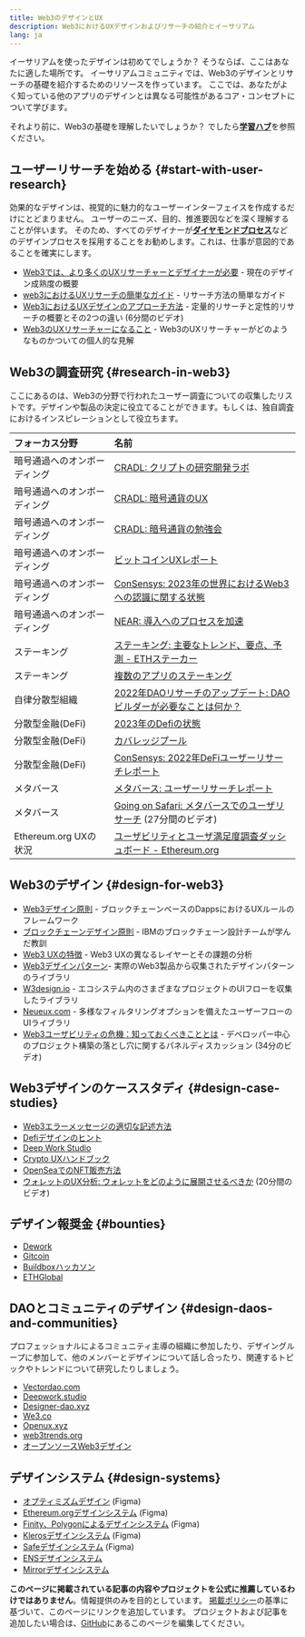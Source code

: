 ```yaml
---
title: Web3のデザインとUX
description: Web3におけるUXデザインおよびリサーチの紹介とイーサリアム
lang: ja
---
```


イーサリアムを使ったデザインは初めてでしょうか？ そうならば、ここはあなたに適した場所です。 イーサリアムコミュニティでは、Web3のデザインとリサーチの基礎を紹介するためのリソースを作っています。 ここでは、あなたがよく知っている他のアプリのデザインとは異なる可能性があるコア・コンセプトについて学びます。

それより前に、Web3の基礎を理解したいでしょうか？ でしたら[**学習ハブ**](/learn/)を参照ください。

## ユーザーリサーチを始める {#start-with-user-research}

効果的なデザインは、視覚的に魅力的なユーザーインターフェイスを作成するだけにとどまりません。 ユーザーのニーズ、目的、推進要因などを深く理解することが伴います。 そのため、すべてのデザイナーが[**ダイヤモンドプロセス**](https://en.wikipedia.org/wiki/Double_Diamond_(design_process_model))などのデザインプロセスを採用することをお勧めします。これは、仕事が意図的であることを確実にします。

- [Web3では、より多くのUXリサーチャーとデザイナーが必要](https://blog.akasha.org/akasha-conversations-9-web3-needs-more-ux-researchers-and-designers) - 現在のデザイン成熟度の概要
- [web3におけるUXリサーチの簡単なガイド](https://uxplanet.org/a-complete-guide-to-ux-research-for-web-3-0-products-d6bead20ebb1) - リサーチ方法の簡単なガイド
- [Web3におけるUXデザインのアプローチ方法](https://archive.devcon.org/archive/watch/6/data-empathy-how-to-approach-ux-decisions-in-web3/) - 定量的リサーチと定性的リサーチの概要とその2つの違い (6分間のビデオ)
- [Web3のUXリサーチャーになること](https://medium.com/@georgia.rakusen/what-its-like-being-a-user-researcher-in-web3-6a4bcc096849) - Web3のUXリサーチャーがどのようなものかついての個人的な見解

## Web3の調査研究 {#research-in-web3}

ここにあるのは、Web3の分野で行われたユーザー調査についての収集したリストです。デザインや製品の決定に役立てることができます。もしくは、独自調査におけるインスピレーションとして役立ちます。

| フォーカス分野                                              | 名前                                                                                                                                                                   |
|:---------------------------------------------------- |:-------------------------------------------------------------------------------------------------------------------------------------------------------------------- |
| <Tag variant="solid" status="success">暗号通過へのオンボーディング</Tag>    | [CRADL: クリプトの研究開発ラボ](https://project-cradl.notion.site/Crypto-Research-and-Design-Lab-50a7127f34ed4c88ad95c7cedf7fbe36)                                              |
| <Tag variant="solid" status="success">暗号通過へのオンボーディング</Tag>    | [CRADL: 暗号通貨のUX](https://docs.google.com/presentation/d/1s2OPSH5sMJzxRYaJSSRTe8W2iIoZx0PseIV-WeZWD1s/edit?usp=sharing)                                               |
| <Tag variant="solid" status="success">暗号通過へのオンボーディング</Tag>    | [CRADL: 暗号通貨の勉強会](https://docs.google.com/presentation/d/1R9nFuzA-R6SxaGCKhoMbE4Vxe0JxQSTiHXind3LVq_w/edit?usp=sharing)                                              |
| <Tag variant="solid" status="success">暗号通過へのオンボーディング</Tag>    | [ビットコインUXレポート](https://github.com/patestevao/BitcoinUX-report/blob/master/report.md)                                                                                 |
| <Tag variant="solid" status="success">暗号通過へのオンボーディング</Tag>    | [ConSensys: 2023年の世界におけるWeb3への認識に関する状態](https://consensys.io/insight-report/web3-and-crypto-global-survey-2023)                                                      |
| <Tag variant="solid" status="success">暗号通過へのオンボーディング</Tag>    | [NEAR: 導入へのプロセスを加速](https://drive.google.com/file/d/1VuaQP4QSaQxR5ddQKTMGI0b0rWdP7uGn/view)                                                                          |
| <Tag status="tag">ステーキング</Tag>           | [ステーキング: 主要なトレンド、要点、予測 - ETHステーカー](https://lookerstudio.google.com/u/0/reporting/cafcee00-e1af-4148-bae8-442a88ac75fa/page/p_ja2srdhh2c?s=hmbTWDh9hJo)               |
| <Tag status="tag">ステーキング</Tag>           | [複数のアプリのステーキング](https://github.com/threshold-network/UX-User-Research/blob/main/Multi-App%20Staking%20(MAS)/iterative-user-study/MAS%20Iterative%20User%20Study.pdf) |
| <Tag variant="solid" status="error">自律分散型組織</Tag>             | [2022年DAOリサーチのアップデート: DAOビルダーが必要なことは何か？](https://blog.aragon.org/2022-dao-research-update/)                                                                          |
| <Tag status="error">分散型金融(DeFi)</Tag>        | [2023年のDefiの状態](https://stateofdefi.org/)                                                                                                                            |
| <Tag status="error">分散型金融(DeFi)</Tag>        | [カバレッジプール](https://github.com/threshold-network/UX-User-Research/tree/main/Keep%20Coverage%20Pool)                                                                   |
| <Tag status="error">分散型金融(DeFi)</Tag>        | [ConSensys: 2022年DeFiユーザーリサーチレポート](https://cdn2.hubspot.net/hubfs/4795067/ConsenSys%20Codefi-Defi%20User%20ResearchReport.pdf)                                       |
| <Tag variant="solid">メタバース</Tag>              | [メタバース: ユーザーリサーチレポート](https://www.politico.com/f/?id=00000187-7685-d820-a7e7-7e85d1420000)                                                                           |
| <Tag variant="solid">メタバース</Tag>              | [Going on Safari: メタバースでのユーザリサーチ](https://archive.devcon.org/archive/watch/6/going-on-safari-researching-users-in-the-metaverse/?tab=YouTube) (27分間のビデオ)             |
| <Tag variant="solid" status="tag">Ethereum.org UXの状況</Tag> | [ユーザビリティとユーザ満足度調査ダッシュボード - Ethereum.org](https://lookerstudio.google.com/reporting/0a189a7c-a890-40db-a5c6-009db52c81c9)                                             |

## Web3のデザイン {#design-for-web3}

- [Web3デザイン原則](https://medium.com/@lyricalpolymath/web3-design-principles-f21db2f240c1) - ブロックチェーンベースのDappsにおけるUXルールのフレームワーク
- [ブロックチェーンデザイン原則](https://medium.com/design-ibm/blockchain-design-principles-599c5c067b6e) - IBMのブロックチェーン設計チームが学んだ教訓
- [Web3 UXの特徴](https://uxdesign.cc/the-levels-of-web3-user-experience-4f2ad113e37d) - Web3 UXの異なるレイヤーとその課題の分析
- [Web3デザインパターン](https://www.web3designpatterns.io/)- 実際のWeb3製品から収集されたデザインパターンのライブラリ
- [W3design.io](https://w3design.io/) - エコシステム内のさまざまなプロジェクトのUIフローを収集したライブラリ
- [Neueux.com](https://neueux.com/apps) - 多様なフィルタリングオプションを備えたユーザーフローのUIライブラリ
- [Web3ユーザビリティの危機：知っておくべきこととは](https://www.youtube.com/watch?v=oBSXT_6YDzg) - デベロッパー中心のプロジェクト構築の落とし穴に関するパネルディスカッション (34分のビデオ)

## Web3デザインのケーススタディ {#design-case-studies}

- [Web3エラーメッセージの適切な記述方法](https://medium.com/@JonCrabb/how-to-design-better-web3-error-messages-bd96e12fa582)
- [Defiデザインのヒント](https://medium.com/@JonCrabb/defi-design-tips-vol-12-8600f4374714)
- [Deep Work Studio](https://deepwork.studio/case-studies/)
- [Crypto UXハンドブック](https://www.cryptouxhandbook.com/)
- [OpenSeaでのNFT販売方法](https://builtformars.com/case-studies/opensea)
- [ウォレットのUX分析: ウォレットをどのように展開させるべきか](https://www.youtube.com/watch?v=oTpuxYj8JWI&ab_channel=ETHDenver) (20分間のビデオ)

## デザイン報奨金 {#bounties}

- [Dework](https://app.dework.xyz/bounties)
- [Gitcoin](https://bounties.gitcoin.co/explorer)
- [Buildboxハッカソン](https://gitcoin.co/hackathons)
- [ETHGlobal](https://ethglobal.com/)

## DAOとコミュニティのデザイン {#design-daos-and-communities}

プロフェッショナルによるコミュニティ主導の組織に参加したり、デザイングループに参加して、他のメンバーとデザインについて話し合ったり、関連するトピックやトレンドについて研究したりしましょう。

- [Vectordao.com](https://vectordao.com/)
- [Deepwork.studio](https://www.deepwork.studio/)
- [Designer-dao.xyz](https://www.designer-dao.xyz/)
- [We3.co](https://we3.co/)
- [Openux.xyz](https://openux.xyz/about)
- [web3trends.org](https://web3trends.org/)
- [オープンソースWeb3デザイン](https://www.web3designers.org/)

## デザインシステム {#design-systems}

- [オプティミズムデザイン](https://www.figma.com/@optimism) (Figma)
- [Ethereum.orgデザインシステム](https://www.figma.com/@ethdotorg) (Figma)
- [Finity、Polygonによるデザインシステム](https://www.figma.com/community/file/1073921725197233598/finity-design-system) (Figma)
- [Klerosデザインシステム](https://www.figma.com/community/file/999852250110186964/kleros-design-system) (Figma)
- [Safeデザインシステム](https://www.figma.com/community/file/1337417127407098506/safe-design-system) (Figma)
- [ENSデザインシステム](https://thorin.ens.domains/)
- [Mirrorデザインシステム](https://degen-xyz.vercel.app/)

**このページに掲載されている記事の内容やプロジェクトを公式に推薦しているわけではありません**。情報提供のみを目的としています。 [掲載ポリシー](/contributing/design/adding-design-resources)の基準に基づいて、このページにリンクを追加しています。 プロジェクトおよび記事を追加したい場合は、[GitHub](https://github.com/ethereum/ethereum-org-website/blob/dev/public/content/developers/docs/design-and-ux/index.md)にあるこのページを編集してください。
